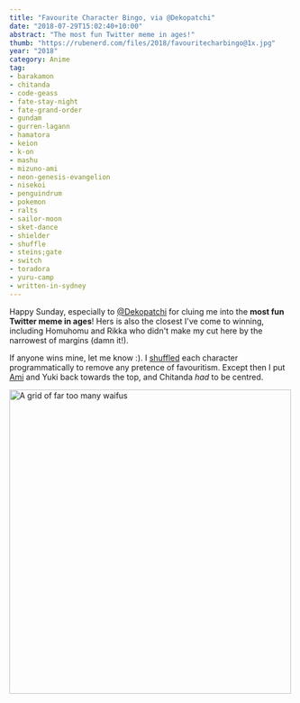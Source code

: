 ```yaml
---
title: "Favourite Character Bingo, via @Dekopatchi"
date: "2018-07-29T15:02:40+10:00"
abstract: "The most fun Twitter meme in ages!"
thumb: "https://rubenerd.com/files/2018/favouritecharbingo@1x.jpg"
year: "2018"
category: Anime 
tag:
- barakamon
- chitanda
- code-geass
- fate-stay-night
- fate-grand-order
- gundam
- gurren-lagann
- hamatora
- keion
- k-on
- mashu
- mizuno-ami
- neon-genesis-evangelion
- nisekoi
- penguindrum
- pokemon
- ralts
- sailor-moon
- sket-dance
- shielder 
- shuffle
- steins;gate
- switch
- toradora
- yuru-camp
- written-in-sydney
---
```

Happy Sunday, especially to [@Dekopatchi] for cluing me into the **most fun Twitter meme in ages**! Hers is also the closest I've come to winning, including Homuhomu and Rikka who didn't make my cut here by the narrowest of margins (damn it!).

If anyone wins mine, let me know :). I [shuffled] each character programmatically to remove any pretence of favouritism. Except then I put [Ami] and Yuki back towards the top, and Chitanda *had* to be centred.

<p><img src="https://rubenerd.com/files/2018/favouritecharbingo@1x.jpg" srcset="https://rubenerd.com/files/2018/favouritecharbingo@1x.jpg 1x, https://rubenerd.com/files/2018/favouritecharbingo@2x.jpg 2x" alt="A grid of far too many waifus" style="width:500px; height:540px;" /></p>

[@Dekopatchi]: https://twitter.com/dekopatchi/status/1022099072646180864
[shuffled]: https://bitbucket.org/Rubenerd/rubens-lunchbox/src/7f054b234f9ca65961ffb980a57135501a82c706/fave-char-bingo-order.pl
[Ami]: https://rubenerd.com/my-first-crush/

